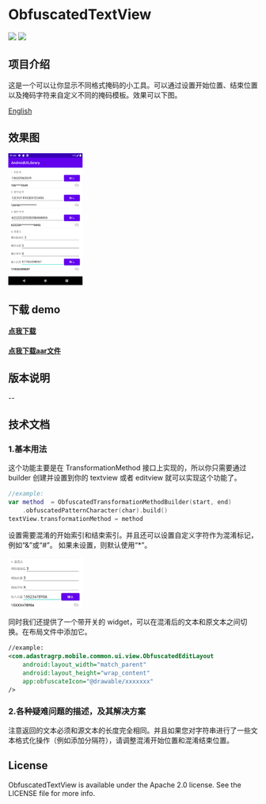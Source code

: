 # ObfuscatedTextView

![](https://img.shields.io/badge/version-1.0.0-green)
![](https://img.shields.io/badge/author-hcxc-green)

## 项目介绍

这是一个可以让你显示不同格式掩码的小工具。可以通过设置开始位置、结束位置以及掩码字符来自定义不同的掩码模板。效果可以下图。

[English](./obfuscated_text_view.md)

## 效果图

<img width="150"  src="screenshot/ScreenShot_ObfuscatedTextView.png"/>

## 下载 demo

#### [点我下载](./output/demo.apk)

#### [点我下载aar文件](./output/ObfuscatedEditText.aar)

## 版本说明

--

## 技术文档

### 1.基本用法

这个功能主要是在 TransformationMethod 接口上实现的，所以你只需要通过 builder 创建并设置到你的 textview 或者 editview 就可以实现这个功能了。

```kotlin
//example:
var method  = ObfuscatedTransformationMethodBuilder(start, end)
    .obfuscatedPatternCharacter(char).build()
textView.transformationMethod = method
```

设置需要混淆的开始索引和结束索引。并且还可以设置自定义字符作为混淆标记，例如“&”或“#”。 如果未设置，则默认使用“\*”。

<img width="150"  src="screenshot/ScreenShot_ObfuscatedTextView_sub.jpg"/>

同时我们还提供了一个带开关的 widget，可以在混淆后的文本和原文本之间切换。在布局文件中添加它。

```xml
//example:
<com.adastragrp.mobile.common.ui.view.ObfuscatedEditLayout
    android:layout_width="match_parent"
    android:layout_height="wrap_content"
    app:obfuscateIcon="@drawable/xxxxxxx"
/>
```

### 2.各种疑难问题的描述，及其解决方案

注意返回的文本必须和源文本的长度完全相同。并且如果您对字符串进行了一些文本格式化操作（例如添加分隔符），请调整混淆开始位置和混淆结束位置。

## License

ObfuscatedTextView is available under the Apache 2.0 license. See the LICENSE file for more info.
